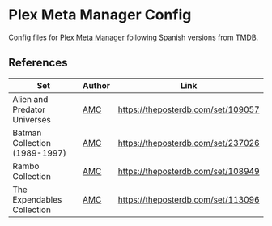 # Plex Meta Manager Config

Config files for [Plex Meta Manager](https://metamanager.wiki/) following Spanish versions from [TMDB](https://www.themoviedb.org/).

## References

| Set                          | Author                                  | Link                               |
| ---------------------------- | --------------------------------------- | ---------------------------------- |
| Alien and Predator Universes | [AMC](https://theposterdb.com/user/AMC) | https://theposterdb.com/set/109057 |
| Batman Collection (1989-1997)    | [AMC](https://theposterdb.com/user/AMC) | https://theposterdb.com/set/237026 |
| Rambo Collection             | [AMC](https://theposterdb.com/user/AMC) | https://theposterdb.com/set/108949 |
| The Expendables Collection   | [AMC](https://theposterdb.com/user/AMC) | https://theposterdb.com/set/113096 |